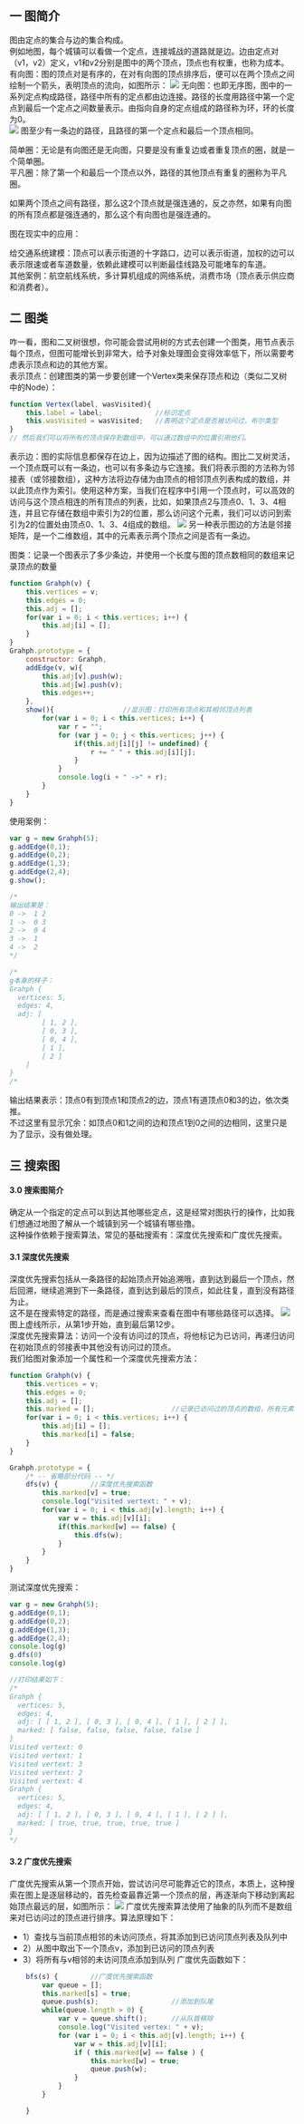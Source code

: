 ## 一 图简介
图由定点的集合与边的集合构成。  
例如地图，每个城镇可以看做一个定点，连接城战的道路就是边。边由定点对（v1，v2）定义，v1和v2分别是图中的两个顶点，顶点也有权重，也称为成本。
有向图：图的顶点对是有序的，在对有向图的顶点排序后，便可以在两个顶点之间绘制一个箭头，表明顶点的流向，如图所示：
![](/images/Algorithm/js-12.png)
无向图：也即无序图，图中的一系列定点构成路径，路径中所有的定点都由边连接。路径的长度用路径中第一个定点到最后一个定点之间数量表示。由指向自身的定点组成的路径称为环，环的长度为0。  
![](/images/Algorithm/js-13.png)
图至少有一条边的路径，且路径的第一个定点和最后一个顶点相同。  

简单圈：无论是有向图还是无向图，只要是没有重复边或者重复顶点的圈，就是一个简单圈。  
平凡圈：除了第一个和最后一个顶点以外，路径的其他顶点有重复的圈称为平凡圈。  

如果两个顶点之间有路径，那么这2个顶点就是强连通的，反之亦然，如果有向图的所有顶点都是强连通的，那么这个有向图也是强连通的。  

图在现实中的应用：  

给交通系统建模：顶点可以表示街道的十字路口，边可以表示街道，加权的边可以表示限速或者车道数量，依赖此建模可以判断最佳线路及可能堵车的车道。  
其他案例：航空航线系统，多计算机组成的网络系统，消费市场（顶点表示供应商和消费者）。  
## 二 图类
咋一看，图和二叉树很想，你可能会尝试用树的方式去创建一个图类，用节点表示每个顶点，但图可能增长到非常大，给予对象处理图会变得效率低下，所以需要考虑表示顶点和边的其他方案。  
表示顶点：创建图类的第一步要创建一个Vertex类来保存顶点和边（类似二叉树中的Node）：
```javascript
function Vertex(label, wasVisited){
    this.label = label;             //标识定点
    this.wasVisited = wasVisited;   //表明这个定点是否被访问过，布尔类型
}
// 然后我们可以将所有的顶点保存到数组中，可以通过数组中的位置引用他们。
```
表示边：图的实际信息都保存在边上，因为边描述了图的结构。图比二叉树灵活，一个顶点既可以有一条边，也可以有多条边与它连接。我们将表示图的方法称为邻接表（或邻接数组），这种方法将边存储为由顶点的相邻顶点列表构成的数组，并以此顶点作为索引。使用这种方案，当我们在程序中引用一个顶点时，可以高效的访问与这个顶点相连的所有顶点的列表，比如，如果顶点2与顶点0、1、3、4相连，并且它存储在数组中索引为2的位置，那么访问这个元素，我们可以访问到索引为2的位置处由顶点0、1、3、4组成的数组。
![](/images/Algorithm/js-14.png)
另一种表示图边的方法是邻接矩阵，是一个二维数组，其中的元素表示两个顶点之间是否有一条边。  

图类：记录一个图表示了多少条边，并使用一个长度与图的顶点数相同的数组来记录顶点的数量
```javascript
function Grahph(v) {
    this.vertices = v;
    this.edges = 0;
    this.adj = [];
    for(var i = 0; i < this.vertices; i++) {
        this.adj[i] = [];
    }
}
Grahph.prototype = {
    constructor: Grahph,
    addEdge(v, w){
        this.adj[v].push(w);
        this.adj[w].push(v);
        this.edges++;
    },
    show(){                 //显示图：打印所有顶点和其相邻顶点列表
        for(var i = 0; i < this.vertices; i++) {  
            var r = "";
            for (var j = 0; j < this.vertices; j++) {
                if(this.adj[i][j] != undefined) {
                    r += " " + this.adj[i][j];
                }
            }
            console.log(i + " ->" + r);
        }
    }
}
```
使用案例：
```javascript
var g = new Grahph(5);
g.addEdge(0,1);
g.addEdge(0,2);
g.addEdge(1,3);
g.addEdge(2,4);
g.show();

/*
输出结果是：
0 ->  1 2
1 ->  0 3
2 ->  0 4
3 ->  1
4 ->  2
*/

/*
g本身的样子：
Grahph {
  vertices: 5,
  edges: 4,
  adj: [ 
        [ 1, 2 ], 
        [ 0, 3 ],
        [ 0, 4 ],
        [ 1 ], 
        [ 2 ] 
    ] 
}
/*
```
输出结果表示：顶点0有到顶点1和顶点2的边，顶点1有道顶点0和3的边，依次类推。  
不过这里有显示冗余：如顶点0和1之间的边和顶点1到0之间的边相同，这里只是为了显示，没有做处理。
## 三 搜索图
#### 3.0 搜索图简介
确定从一个指定的定点可以到达其他哪些定点，这是经常对图执行的操作，比如我们想通过地图了解从一个城镇到另一个城镇有哪些撸。  
这种操作依赖于搜索算法，常见的基础搜索有：深度优先搜索和广度优先搜索。
#### 3.1 深度优先搜索
深度优先搜索包括从一条路径的起始顶点开始追溯哦，直到达到最后一个顶点，然后回溯，继续追溯到下一条路径，直到达到最后的顶点，如此往复，直到没有路径为止。  
这不是在搜索特定的路径，而是通过搜索来查看在图中有哪些路径可以选择。
![](/images/Algorithm/js-15.png)
图上虚线所示，从第1步开始，直到最后第12步。  
深度优先搜索算法：访问一个没有访问过的顶点，将他标记为已访问，再递归访问在初始顶点的邻接表中其他没有访问过的顶点。  
我们给图对象添加一个属性和一个深度优先搜索方法：
```javascript
function Grahph(v) {
    this.vertices = v;
    this.edges = 0;
    this.adj = [];
    this.marked = [];                   //记录已访问过的顶点的数组，所有元素初始化为false
    for(var i = 0; i < this.vertices; i++) {
        this.adj[i] = [];
        this.marked[i] = false;
    }
}

Grahph.prototype = {
    /* -- 省略部分代码 -- */
    dfs(v) {        //深度优先搜索函数
        this.marked[v] = true;
        console.log("Visited vertext: " + v);
        for(var i = 0; i < this.adj[v].length; i++) {
            var w = this.adj[v][i];
            if(this.marked[w] == false) {
                this.dfs(w);
            }
        }
    }
}
```
测试深度优先搜索：
```javascript
var g = new Grahph(5);
g.addEdge(0,1);
g.addEdge(0,2);
g.addEdge(1,3);
g.addEdge(2,4);
console.log(g)
g.dfs(0)
console.log(g)

//打印结果如下：
/*
Grahph {
  vertices: 5,
  edges: 4,
  adj: [ [ 1, 2 ], [ 0, 3 ], [ 0, 4 ], [ 1 ], [ 2 ] ],
  marked: [ false, false, false, false, false ] 
}
Visited vertext: 0
Visited vertext: 1
Visited vertext: 3
Visited vertext: 2
Visited vertext: 4
Grahph {
  vertices: 5,
  edges: 4,
  adj: [ [ 1, 2 ], [ 0, 3 ], [ 0, 4 ], [ 1 ], [ 2 ] ],
  marked: [ true, true, true, true, true ] 
}
*/
```
#### 3.2 广度优先搜索
广度优先搜索从第一个顶点开始，尝试访问尽可能靠近它的顶点，本质上，这种搜索在图上是逐层移动的，首先检查最靠近第一个顶点的层，再逐渐向下移动到离起始顶点最远的层，如图所示：
![](/images/Algorithm/js-16.png)
广度优先搜索算法使用了抽象的队列而不是数组来对已访问过的顶点进行排序。算法原理如下：  
- 1）查找与当前顶点相邻的未访问顶点，将其添加到已访问顶点列表及队列中
- 2）从图中取出下一个顶点v，添加到已访问的顶点列表
- 3）将所有与v相邻的未访问顶点添加到队列
广度优先函数如下：
```javascript
    bfs(s) {        //广度优先搜索函数
        var queue = [];
        this.marked[s] = true;
        queue.push(s);                  //添加到队尾
        while(queue.length > 0) {
            var v = queue.shift();      //从队首移除
            console.log("Visited vertex: " + v);
            for (var i = 0; i < this.adj[v].length; i++) {
                var w = this.adj[v][i];
                if ( this.marked[w] == false ) {
                    this.marked[w] = true;
                    queue.push(w);
                }
            }
        }

    }
```


